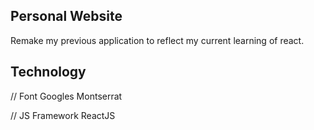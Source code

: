 ## Personal Website

Remake my previous application to reflect my current learning of react.

## Technology

// Font
Googles Montserrat

// JS Framework
ReactJS
